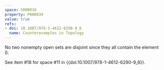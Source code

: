 ```yaml
---
space: S000010
property: P000039
value: true
refs:
- doi: 10.1007/978-1-4612-6290-9_6
  name: Counterexamples in Topology
---
```


No two nonempty open sets are disjoint since they all contain the element $0$.

See item #18 for space #11 in {{doi:10.1007/978-1-4612-6290-9_6}}.
